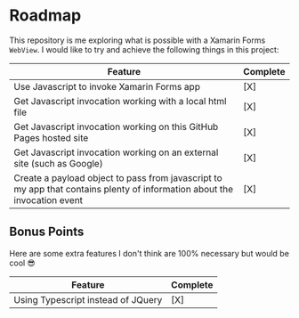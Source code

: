 # Roadmap

This repository is me exploring what is possible with a Xamarin Forms `WebView`. I would like to try and achieve the following things in this project:

| Feature                                                      | Complete |
| ------------------------------------------------------------ | -------- |
| Use Javascript to invoke Xamarin Forms app                   | [X]      |
| Get Javascript invocation working with a local html file     | [X]      |
| Get Javascript invocation working on this GitHub Pages hosted site | [X]      |
| Get Javascript invocation working on an external site (such as Google) | [X]      |
| Create a payload object to pass from javascript to my app that contains plenty of information about the invocation event | [X]      |



## Bonus Points

Here are some extra features I don't think are 100% necessary but would be cool 😎

| Feature                            | Complete |
| ---------------------------------- | -------- |
| Using Typescript instead of JQuery | [X]      |

